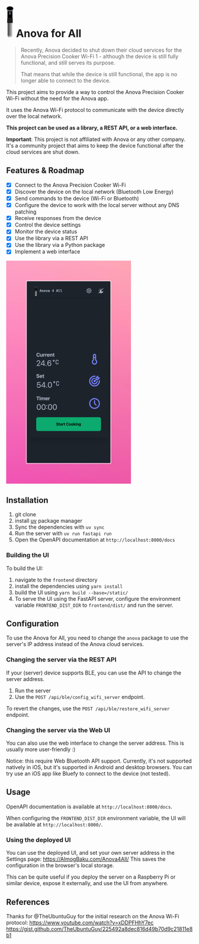 <h1>
<img src=".github/logo.svg" width="20"> Anova for All
</h1>

> Recently, Anova decided to shut down their cloud services for the Anova Precision Cooker Wi-Fi 1 - although the device
> is still fully functional, and still serves its purpose.
>
> That means that while the device is still functional, the app is no longer able to connect to the device.

This project aims to provide a way to control the Anova Precision Cooker Wi-Fi without the need for the Anova app.

It uses the Anova Wi-Fi protocol to communicate with the device directly over the local network.

**This project can be used as a library, a REST API, or a web interface.**

**Important**: This project is not affiliated with Anova or any other company. It's a community project that aims to
keep the device functional after the cloud services are shut down.

## Features & Roadmap

- [x] Connect to the Anova Precision Cooker Wi-Fi
- [x] Discover the device on the local network (Bluetooth Low Energy)
- [x] Send commands to the device (Wi-Fi or Bluetooth)
- [x] Configure the device to work with the local server without any DNS patching
- [x] Receive responses from the device
- [x] Control the device settings
- [x] Monitor the device status
- [x] Use the library via a REST API
- [x] Use the library via a Python package
- [x] Implement a web interface

![Anova for All screenshot](./.github/screenshot.jpg)

## Installation

1. git clone
2. install [uv](https://docs.astral.sh/uv/) package manager
3. Sync the dependencies with `uv sync`
4. Run the server with `uv run fastapi run`
5. Open the OpenAPI documentation at `http://localhost:8000/docs`

### Building the UI

To build the UI:

1. navigate to the `frontend` directory
2. install the dependencies using `yarn install`
3. build the UI using `yarn build --base=/static/`
4. To serve the UI using the FastAPI server, configure the environment variable `FRONTEND_DIST_DIR`
   to `frontend/dist/` and run the server.

## Configuration

To use the Anova for All, you need to change the `anova` package to use the server's IP address instead of the Anova
cloud services.

### Changing the server via the REST API

If your (server) device supports BLE, you can use the API to change the server address.

1. Run the server
2. Use the `POST /api/ble/config_wifi_server` endpoint.

To revert the changes, use the `POST /api/ble/restore_wifi_server` endpoint.

### Changing the server via the Web UI

You can also use the web interface to change the server address. This is usually more user-friendly :)

Notice: this require Web Bluetooth API support. Currently, it's not supported natively in iOS, but it's supported in
Android and desktop browsers. You can try use an iOS app like Bluefy to connect to the device (not tested).

## Usage

OpenAPI documentation is available at `http://localhost:8000/docs`.

When configuring the `FRONTEND_DIST_DIR` environment variable, the UI will be available at `http://localhost:8000/`.

### Using the deployed UI
You can use the deployed UI, and set your own server address in the Settings page: https://AlmogBaku.com/Anova4All/
This saves the configuration in the browser's local storage.

This can be quite useful if you deploy the server on a Raspberry Pi or similar device, expose it externally, and use the
UI from anywhere.

## References

Thanks for @TheUbuntuGuy for the initial research on the Anova Wi-Fi protocol:
https://www.youtube.com/watch?v=xDDPFHhY7ec
https://gist.github.com/TheUbuntuGuy/225492a8dec816d49b70d9c21811e8b1